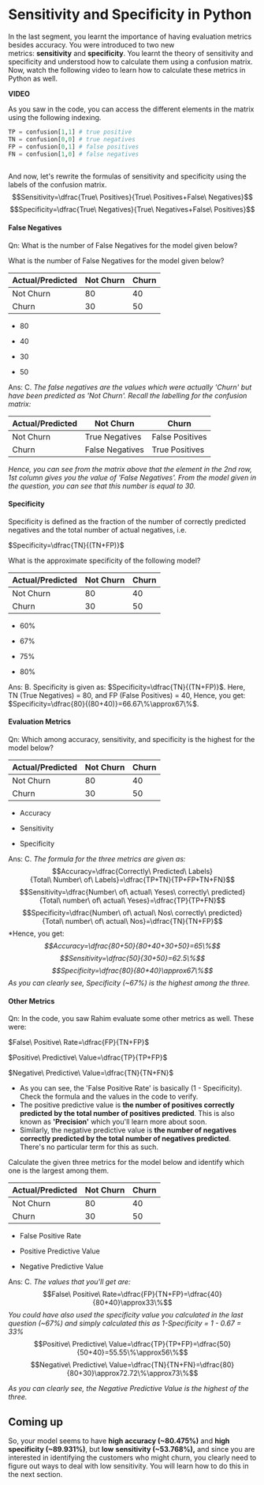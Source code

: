 # Sensitivity and Specificity in Python

In the last segment, you learnt the importance of having evaluation metrics besides accuracy. You were introduced to two new metrics: **sensitivity** and **specificity**. You learnt the theory of sensitivity and specificity and understood how to calculate them using a confusion matrix. Now, watch the following video to learn how to calculate these metrics in Python as well.

**VIDEO**

As you saw in the code, you can access the different elements in the matrix using the following indexing.

```python
TP = confusion[1,1] # true positive 
TN = confusion[0,0] # true negatives
FP = confusion[0,1] # false positives
FN = confusion[1,0] # false negatives
```

![](data:image/gif;base64,R0lGODlhAQABAPABAP///wAAACH5BAEKAAAALAAAAAABAAEAAAICRAEAOw==)

And now, let's rewrite the formulas of sensitivity and specificity using the labels of the confusion matrix.
$$Sensitivity=\dfrac{True\ Positives}{True\ Positives+False\ Negatives}$$
$$Specificity=\dfrac{True\ Negatives}{True\ Negatives+False\ Positives}$$

#### False Negatives

Qn: What is the number of False Negatives for the model given below?

What is the number of False Negatives for the model given below?

| **Actual/Predicted** | **Not Churn** | **Churn** |
| -------------------- | ------------- | --------- |
| Not Churn            | 80            | 40        |
| Churn                | 30            | 50        |

- 80

- 40

- 30

- 50

Ans: C. *The false negatives are the values which were actually 'Churn' but have been predicted as 'Not Churn'. Recall the labelling for the confusion matrix:*

| Actual/Predicted | Not Churn       | Churn           |
| ---------------- | --------------- | --------------- |
| Not Churn        | True Negatives  | False Positives |
| Churn            | False Negatives | True Positives  |

*Hence, you can see from the matrix above that the element in the 2nd row, 1st column gives you the value of 'False Negatives'. From the model given in the question, you can see that this number is equal to 30.*

#### Specificity

Specificity is defined as the fraction of the number of correctly predicted negatives and the total number of actual negatives, i.e.

$Specificity=\dfrac{TN}{(TN+FP)}$

What is the approximate specificity of the following model?

| **Actual/Predicted** | **Not Churn** | **Churn** |
| -------------------- | ------------- | --------- |
| Not Churn            | 80            | 40        |
| Churn                | 30            | 50        |

- 60%

- 67%

- 75%

- 80%

Ans: B. Specificity is given as: $Specificity=\dfrac{TN}{(TN+FP)}$. Here, TN (True Negatives) = 80, and FP (False Positives) = 40, Hence, you get: $Specificity=\dfrac{80}{(80+40)}=66.67\%\approx67\%$.

#### Evaluation Metrics

Qn: Which among accuracy, sensitivity, and specificity is the highest for the model below?

| **Actual/Predicted** | **Not Churn** | **Churn** |
| -------------------- | ------------- | --------- |
| Not Churn            | 80            | 40        |
| Churn                | 30            | 50        |

- Accuracy

- Sensitivity

- Specificity

Ans: C. *The formula for the three metrics are given as:*
$$Accuracy=\dfrac{Correctly\ Predicted\ Labels}{Total\ Number\ of\ Labels}=\dfrac{TP+TN}{TP+FP+TN+FN}$$
$$Sensitivity=\dfrac{Number\ of\ actual\ Yeses\ correctly\ predicted}{Total\ number\ of\ actual\ Yeses}=\dfrac{TP}{TP+FN}$$
$$Specificity=\dfrac{Number\ of\ actual\ Nos\ correctly\ predicted}{Total\ number\ of\ actual\ Nos}=\dfrac{TN}{TN+FP}$$
*Hence, you get: *$$Accuracy=\dfrac{80+50}{80+40+30+50}=65\%$$
$$Sensitivity=\dfrac{50}{30+50}=62.5\%$$$$Specificity=\dfrac{80}{80+40}\approx67\%$$
As you can clearly see, Specificity (~67%) is the highest among the three.*

#### Other Metrics

Qn: In the code, you saw Rahim evaluate some other metrics as well. These were:

$False\ Positive\ Rate=\dfrac{FP}{TN+FP}$

$Positive\ Predictive\ Value=\dfrac{TP}{TP+FP}$

$Negative\ Predictive\ Value=\dfrac{TN}{TN+FN}$

- As you can see, the 'False Positive Rate' is basically (1 - Specificity). Check the formula and the values in the code to verify.
- The positive predictive value is **the number of positives correctly predicted by the total number of positives predicted**. This is also known as **'Precision'** which you'll learn more about soon.
- Similarly, the negative predictive value is **the number of negatives correctly predicted by the total number of negatives predicted**. There's no particular term for this as such.

Calculate the given three metrics for the model below and identify which one is the largest among them.

| **Actual/Predicted** | **Not Churn** | **Churn** |
| -------------------- | ------------- | --------- |
| Not Churn            | 80            | 40        |
| Churn                | 30            | 50        |

- False Positive Rate

- Positive Predictive Value

- Negative Predictive Value

Ans: C. *The values that you'll get are:*
$$False\ Positive\ Rate=\dfrac{FP}{TN+FP}=\dfrac{40}{80+40}\approx33\%$$
*You could have also used the specificity value you calculated in the last question (~67%) and simply calculated this as 1-Specificity = 1 - 0.67 = 33%*
$$Positive\ Predictive\ Value=\dfrac{TP}{TP+FP}=\dfrac{50}{50+40}=55.55\%\approx56\%$$
$$Negative\ Predictive\ Value=\dfrac{TN}{TN+FN}=\dfrac{80}{80+30}\approx72.72\%\approx73\%$$

*As you can clearly see, the Negative Predictive Value is the highest of the three.*

## Coming up

So, your model seems to have **high accuracy (~80.475%)** and **high specificity (~89.931%)**, but **low** **sensitivity (~53.768%),** and since you are interested in identifying the customers who might churn, you clearly need to figure out ways to deal with low sensitivity. You will learn how to do this in the next section.